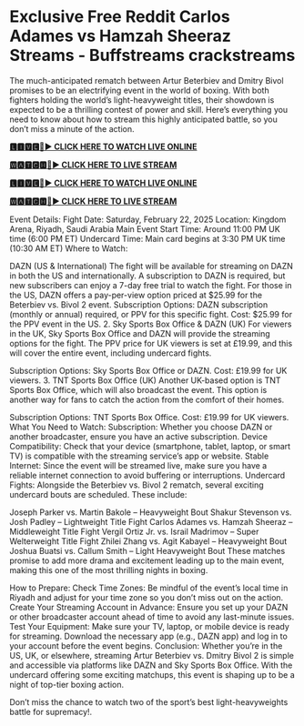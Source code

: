 # Exclusive Free Reddit Carlos Adames vs Hamzah Sheeraz Streams - Buffstreams crackstreams

The much-anticipated rematch between Artur Beterbiev and Dmitry Bivol promises to be an electrifying event in the world of boxing. With both fighters holding the world’s light-heavyweight titles, their showdown is expected to be a thrilling contest of power and skill. Here’s everything you need to know about how to stream this highly anticipated battle, so you don’t miss a minute of the action.

**[🅻🅸🆅🅴🔴▶️ CLICK HERE TO WATCH LIVE ONLINE](https://tinyurl.com/ycx7kkyd)**

**[🆆🅰🆃🅲🅷🔴▶️ CLICK HERE TO LIVE STREAM](https://tinyurl.com/ycx7kkyd)**

**[🅻🅸🆅🅴🔴▶️ CLICK HERE TO WATCH LIVE ONLINE](https://tinyurl.com/ycx7kkyd)**

**[🆆🅰🆃🅲🅷🔴▶️ CLICK HERE TO LIVE STREAM](https://tinyurl.com/ycx7kkyd)**

Event Details:
Fight Date: Saturday, February 22, 2025
Location: Kingdom Arena, Riyadh, Saudi Arabia
Main Event Start Time: Around 11:00 PM UK time (6:00 PM ET)
Undercard Time: Main card begins at 3:30 PM UK time (10:30 AM ET)
Where to Watch:

DAZN (US & International)
The fight will be available for streaming on DAZN in both the US and internationally. A subscription to DAZN is required, but new subscribers can enjoy a 7-day free trial to watch the fight. For those in the US, DAZN offers a pay-per-view option priced at $25.99 for the Beterbiev vs. Bivol 2 event.
Subscription Options: DAZN subscription (monthly or annual) required, or PPV for this specific fight.
Cost: $25.99 for the PPV event in the US.
2. Sky Sports Box Office & DAZN (UK)
For viewers in the UK, Sky Sports Box Office and DAZN will provide the streaming options for the fight. The PPV price for UK viewers is set at £19.99, and this will cover the entire event, including undercard fights.

Subscription Options: Sky Sports Box Office or DAZN.
Cost: £19.99 for UK viewers.
3. TNT Sports Box Office (UK)
Another UK-based option is TNT Sports Box Office, which will also broadcast the event. This option is another way for fans to catch the action from the comfort of their homes.

Subscription Options: TNT Sports Box Office.
Cost: £19.99 for UK viewers.
What You Need to Watch:
Subscription: Whether you choose DAZN or another broadcaster, ensure you have an active subscription.
Device Compatibility: Check that your device (smartphone, tablet, laptop, or smart TV) is compatible with the streaming service’s app or website.
Stable Internet: Since the event will be streamed live, make sure you have a reliable internet connection to avoid buffering or interruptions.
Undercard Fights:
Alongside the Beterbiev vs. Bivol 2 rematch, several exciting undercard bouts are scheduled. These include:

Joseph Parker vs. Martin Bakole – Heavyweight Bout
Shakur Stevenson vs. Josh Padley – Lightweight Title Fight
Carlos Adames vs. Hamzah Sheeraz – Middleweight Title Fight
Vergil Ortiz Jr. vs. Israil Madrimov – Super Welterweight Title Fight
Zhilei Zhang vs. Agit Kabayel – Heavyweight Bout
Joshua Buatsi vs. Callum Smith – Light Heavyweight Bout
These matches promise to add more drama and excitement leading up to the main event, making this one of the most thrilling nights in boxing.

How to Prepare:
Check Time Zones: Be mindful of the event’s local time in Riyadh and adjust for your time zone so you don’t miss out on the action.
Create Your Streaming Account in Advance: Ensure you set up your DAZN or other broadcaster account ahead of time to avoid any last-minute issues.
Test Your Equipment: Make sure your TV, laptop, or mobile device is ready for streaming. Download the necessary app (e.g., DAZN app) and log in to your account before the event begins.
Conclusion:
Whether you’re in the US, UK, or elsewhere, streaming Artur Beterbiev vs. Dmitry Bivol 2 is simple and accessible via platforms like DAZN and Sky Sports Box Office. With the undercard offering some exciting matchups, this event is shaping up to be a night of top-tier boxing action.

Don’t miss the chance to watch two of the sport’s best light-heavyweights battle for supremacy!.
